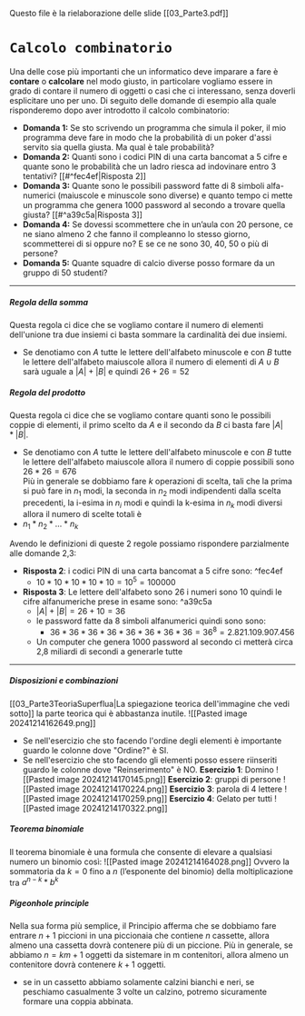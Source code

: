 Questo file è la rielaborazione delle slide [[03_Parte3.pdf]]

# `Calcolo combinatorio`
Una delle cose più importanti che un informatico deve imparare a fare è **contare** o **calcolare** nel modo giusto, in particolare vogliamo essere in grado di contare il numero di oggetti o casi che ci interessano, senza doverli esplicitare uno per uno. Di seguito delle domande di esempio alla quale risponderemo dopo aver introdotto il calcolo combinatorio:
- **Domanda 1:** Se sto scrivendo un programma che simula il poker, il mio programma deve fare in modo che la probabilità di un poker d'assi servito sia quella giusta. Ma qual è tale probabilità?
- **Domanda 2:** Quanti sono i codici PIN di una carta bancomat a 5 cifre e quante sono le probabilità che un ladro riesca ad indovinare entro 3 tentativi? [[#^fec4ef|Risposta 2]]
- **Domanda 3:** Quante sono le possibili password fatte di 8 simboli alfa-numerici (maiuscole e minuscole sono diverse) e quanto tempo ci mette un programma che genera 1000 password al secondo a trovare quella giusta? [[#^a39c5a|Risposta 3]]
- **Domanda 4:** Se dovessi scommettere che in un’aula con 20 persone, ce ne siano almeno 2 che fanno il compleanno lo stesso giorno, scommetterei di si oppure no? E se ce ne sono 30, 40, 50 o più di persone?
- **Domanda 5:** Quante squadre di calcio diverse posso formare da un gruppo di 50 studenti?
---
##### Regola della somma
Questa regola ci dice che se vogliamo contare il numero di elementi dell'unione tra due insiemi ci basta sommare la cardinalità dei due insiemi.
- Se denotiamo con $A$ tutte le lettere dell'alfabeto minuscole e con $B$ tutte le lettere dell'alfabeto maiuscole allora il numero di elementi di $A ∪ B$ sarà uguale a $|A|+|B|$ e quindi $26+26 = 52$  
##### Regola del prodotto
Questa regola ci dice che se vogliamo contare quanti sono le possibili coppie di elementi, il primo scelto da $A$ e il secondo da $B$ ci basta fare $|A|*|B|$.
- Se denotiamo con $A$ tutte le lettere dell'alfabeto minuscole e con $B$ tutte le lettere dell'alfabeto maiuscole allora il numero di coppie possibili sono $26 *26 = 676$  
Più in generale se dobbiamo fare $k$ operazioni di scelta, tali che la prima si può fare in $n_1$ modi, la seconda in $n_2$ modi indipendenti dalla scelta precedenti, la i-esima in $n_i$ modi e quindi la k-esima in $n_k$ modi diversi allora il numero di scelte totali è
- $n_1*n_2*\dots*n_k$ 
  
Avendo le definizioni di queste 2 regole possiamo rispondere parzialmente alle domande 2,3:
- **Risposta 2**: i codici PIN di una carta bancomat a 5 cifre sono: ^fec4ef
	- $10*10*10*10*10 = 10^5 = 100000$
- **Risposta 3**: Le lettere dell'alfabeto sono $26$ i numeri sono $10$ quindi le cifre alfanumeriche prese in esame sono: ^a39c5a
	- $|A|+|B| = 26 + 10 = 36$
	- le password fatte da 8 simboli alfanumerici quindi sono sono:
		- $36*36*36*36*36*36*36*36 = 36^8 = 2.821.109.907.456$
	- Un computer che genera 1000 password al secondo ci metterà circa 2,8 miliardi di secondi a generarle tutte
---
##### Disposizioni e combinazioni
[[03_Parte3TeoriaSuperflua|La spiegazione teorica dell'immagine che vedi sotto]] la parte teorica qui è abbastanza inutile.
![[Pasted image 20241214162649.png]]
- Se nell'esercizio che sto facendo l'ordine degli elementi è importante guardo le colonne dove "Ordine?" è SI.
- Se nell'esercizio che sto facendo gli elementi posso essere riinseriti guardo le colonne dove "Reinserimento" è NO.
**Esercizio 1**: Domino
![[Pasted image 20241214170145.png]]
**Esercizio 2**: gruppi di persone
![[Pasted image 20241214170224.png]]
**Esercizio 3**: parola di 4 lettere
![[Pasted image 20241214170259.png]]
**Esercizio 4**: Gelato per tutti
![[Pasted image 20241214170322.png]]
##### Teorema binomiale
Il teorema binomiale è una formula che consente di elevare a qualsiasi numero un binomio così:
![[Pasted image 20241214164028.png]]
Ovvero la sommatoria da $k=0$ fino a $n$ (l’esponente del binomio) della moltiplicazione tra $a^{n-k} * b^k$ 
##### Pigeonhole principle
Nella sua forma più semplice, il Principio afferma che se dobbiamo fare entrare $n + 1$ piccioni in una piccionaia che contiene $n$ cassette, allora almeno una cassetta dovrà contenere più di un piccione. Più in generale, se abbiamo $n = km + 1$ oggetti da sistemare in m contenitori, allora almeno un contenitore dovrà contenere $k + 1$ oggetti.
- se in un cassetto abbiamo solamente calzini bianchi e neri, se peschiamo casualmente 3 volte un calzino, potremo sicuramente formare una coppia abbinata.
